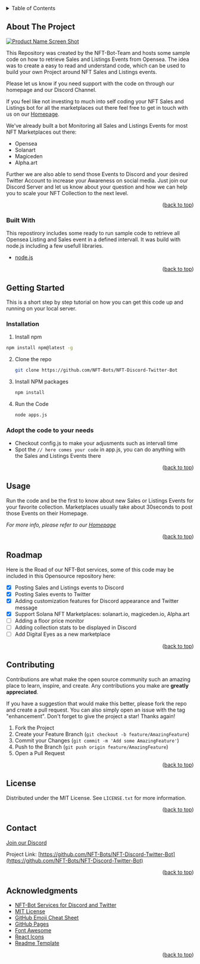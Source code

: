 <!-- TABLE OF CONTENTS -->
<details>
  <summary>Table of Contents</summary>
  <ol>
    <li>
      <a href="#about-the-project">About The Project</a>
      <ul>
        <li><a href="#built-with">Built With</a></li>
      </ul>
    </li>
    <li>
      <a href="#getting-started">Getting Started</a>
      <ul>
        <li><a href="#prerequisites">Prerequisites</a></li>
        <li><a href="#installation">Installation</a></li>
      </ul>
    </li>
    <li><a href="#usage">Usage</a></li>
    <li><a href="#roadmap">Roadmap</a></li>
    <li><a href="#contributing">Contributing</a></li>
    <li><a href="#license">License</a></li>
    <li><a href="#contact">Contact</a></li>
    <li><a href="#acknowledgments">Acknowledgments</a></li>
  </ol>
</details>


<!-- ABOUT THE PROJECT -->
## About The Project

[![Product Name Screen Shot][product-screenshot]](https://nft-bots.io)

This Repository was created by the NFT-Bot-Team and hosts some sample code on how to retrieve Sales and Listings Events from Opensea.
The idea was to create a easy to read and understand code, which can be used to build your own Project around NFT Sales and Listings events.

Please let us know if you need support with the code on through our homepage and our Discord Channel.

If you feel like not investing to much into self coding your NFT Sales and Listings bot for all the marketplaces out there feel free to get in
touch with us on our [Homepage](https://nft-bots.io).

We've already built a bot Monitoring all Sales and Listings Events for most NFT Marketplaces out there:
* Opensea
* Solanart
* Magiceden
* Alpha.art

Further we are also able to send those Events to Discord and your desired Twitter Account to increase your Awareness on social media. Just join our Discord Server and let us know about your question and how we can help you to scale your NFT Collection to the next level.
<p align="right">(<a href="#top">back to top</a>)</p>



### Built With

This repostirory includes some ready to run sample code to retrieve all Opensea Listing and Sales event in a defined intervall. It was build with node.js including a few usefull libraries.

* [node.js](https://nodejs.org/en/)

<p align="right">(<a href="#top">back to top</a>)</p>



<!-- GETTING STARTED -->
## Getting Started

This is a short step by step tutorial on how you can get this code up and running on your local server.

### Installation

1. Install npm
  ```sh
  npm install npm@latest -g
  ```
2. Clone the repo
   ```sh
   git clone https://github.com/NFT-Bots/NFT-Discord-Twitter-Bot
   ```
3. Install NPM packages
   ```sh
   npm install
   ```
4. Run the Code
   ```sh
   node apps.js
   ```

### Adopt the code to your needs
* Checkout config.js to make your adjusments such as intervall time
* Spot the ```// here comes your code``` in app.js, you can do anything with the Sales and Listings Events there

<p align="right">(<a href="#top">back to top</a>)</p>

<!-- USAGE EXAMPLES -->
## Usage

Run the code and be the first to know about new Sales or Listings Events for your favorite collection. Marketplaces usually take about 30seconds to post those Events on their Homepage.

_For more info, please refer to our [Homepage](https://nft-bots.io)_

<p align="right">(<a href="#top">back to top</a>)</p>



<!-- ROADMAP -->
## Roadmap
Here is the Road of our NFT-Bot services, some of this code may be included in this Opensource repository here:
- [x] Posting Sales and Listings events to Discord
- [x] Posting Sales events to Twitter
- [x] Adding customization features for Discord appearance and Twitter message
- [x] Support Solana NFT Marketplaces: solanart.io, magiceden.io, Alpha.art
- [ ] Adding a floor price monitor
- [ ] Adding collection stats to be displayed in Discord
- [ ] Add Digital Eyes as a new marketplace

<p align="right">(<a href="#top">back to top</a>)</p>



<!-- CONTRIBUTING -->
## Contributing

Contributions are what make the open source community such an amazing place to learn, inspire, and create. Any contributions you make are **greatly appreciated**.

If you have a suggestion that would make this better, please fork the repo and create a pull request. You can also simply open an issue with the tag "enhancement".
Don't forget to give the project a star! Thanks again!

1. Fork the Project
2. Create your Feature Branch (`git checkout -b feature/AmazingFeature`)
3. Commit your Changes (`git commit -m 'Add some AmazingFeature'`)
4. Push to the Branch (`git push origin feature/AmazingFeature`)
5. Open a Pull Request

<p align="right">(<a href="#top">back to top</a>)</p>



<!-- LICENSE -->
## License

Distributed under the MIT License. See `LICENSE.txt` for more information.

<p align="right">(<a href="#top">back to top</a>)</p>



<!-- CONTACT -->
## Contact
[Join our Discord](https://discord.com/invite/heTBaMvJyU)

Project Link: [https://github.com/NFT-Bots/NFT-Discord-Twitter-Bot](https://github.com/NFT-Bots/NFT-Discord-Twitter-Bot)

<p align="right">(<a href="#top">back to top</a>)</p>



<!-- ACKNOWLEDGMENTS -->
## Acknowledgments
* [NFT-Bot Services for Discord and Twitter](https://nft-bots.io)
* [MIT License](https://opensource.org/licenses/MIT)
* [GitHub Emoji Cheat Sheet](https://www.webpagefx.com/tools/emoji-cheat-sheet)
* [GitHub Pages](https://pages.github.com)
* [Font Awesome](https://fontawesome.com)
* [React Icons](https://react-icons.github.io/react-icons/search)
* [Readme Template](https://github.com/othneildrew/Best-README-Template/blob/master/README.md)

<p align="right">(<a href="#top">back to top</a>)</p>

<!-- MARKDOWN LINKS & IMAGES -->
<!-- https://www.markdownguide.org/basic-syntax/#reference-style-links -->
[contributors-shield]: https://img.shields.io/github/contributors/othneildrew/Best-README-Template.svg?style=for-the-badge
[contributors-url]: https://github.com/othneildrew/Best-README-Template/graphs/contributors
[forks-shield]: https://img.shields.io/github/forks/othneildrew/Best-README-Template.svg?style=for-the-badge
[forks-url]: https://github.com/othneildrew/Best-README-Template/network/members
[stars-shield]: https://img.shields.io/github/stars/othneildrew/Best-README-Template.svg?style=for-the-badge
[stars-url]: https://github.com/othneildrew/Best-README-Template/stargazers
[issues-shield]: https://img.shields.io/github/issues/othneildrew/Best-README-Template.svg?style=for-the-badge
[issues-url]: https://github.com/othneildrew/Best-README-Template/issues
[license-shield]: https://img.shields.io/github/license/othneildrew/Best-README-Template.svg?style=for-the-badge
[license-url]: https://github.com/othneildrew/Best-README-Template/blob/master/LICENSE.txt
[linkedin-shield]: https://img.shields.io/badge/-LinkedIn-black.svg?style=for-the-badge&logo=linkedin&colorB=555
[linkedin-url]: https://linkedin.com/in/othneildrew
[product-screenshot]: https://nft-bots.io/wp-content/uploads/2021/10/home-sales-2.jpg
